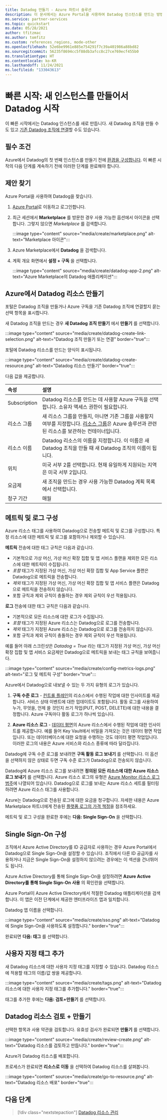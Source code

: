 ```yaml
---
title: Datadog 만들기 - Azure 파트너 솔루션
description: 이 문서에서는 Azure Portal을 사용하여 Datadog 인스턴스를 만드는 방법을 설명합니다.
ms.service: partner-services
ms.topic: quickstart
ms.date: 05/28/2021
author: tfitzmac
ms.author: tomfitz
ms.custom: references_regions, mode-other
ms.openlocfilehash: 52e6be9961e885e754291f7c39a401986a88bd82
ms.sourcegitcommit: 56235f8694cc5f88db3afcc8c27ce769ecf455b0
ms.translationtype: HT
ms.contentlocale: ko-KR
ms.lasthandoff: 11/24/2021
ms.locfileid: "133043613"
---
```

# <a name="quickstart-get-started-with-datadog-by-creating-new-instance"></a>빠른 시작: 새 인스턴스를 만들어서 Datadog 시작

이 빠른 시작에서는 Datadog 인스턴스를 새로 만듭니다. 새 Datadog 조직을 만들 수도 있고 [기존 Datadog 조직에 연결](link-to-existing-organization.md)할 수도 있습니다.

## <a name="prerequisites"></a>필수 조건

Azure에서 Datadog의 첫 번째 인스턴스를 만들기 전에 [환경을 구성합니다](prerequisites.md). 이 빠른 시작의 다음 단계를 계속하기 전에 이러한 단계를 완료해야 합니다.

## <a name="find-offer"></a>제안 찾기

Azure Portal을 사용하여 Datadog을 찾습니다.

1. [Azure Portal](https://portal.azure.com/)로 이동하고 로그인합니다.

1. 최근 세션에서 **Marketplace** 를 방문한 경우 사용 가능한 옵션에서 아이콘을 선택합니다. 그렇지 않으면 _Marketplace_ 를 검색합니다.

    :::image type="content" source="media/create/marketplace.png" alt-text="Marketplace 아이콘":::

1. Azure Marketplace에서 **Datadog** 을 검색합니다.

1. 계획 개요 화면에서 **설정 + 구독** 을 선택합니다.

   :::image type="content" source="media/create/datadog-app-2.png" alt-text="Azure Marketplace의 Datadog 애플리케이션":::

## <a name="create-a-datadog-resource-in-azure"></a>Azure에서 Datadog 리소스 만들기

포털은 Datadog 조직을 만들거나 Azure 구독을 기존 Datadog 조직에 연결할지 묻는 선택 항목을 표시합니다.

새 Datadog 조직을 만드는 경우 **새 Datadog 조직 만들기** 에서 **만들기** 를 선택합니다.

:::image type="content" source="media/create/datadog-create-link-selection.png" alt-text="Datadog 조직 만들기 또는 연결" border="true":::

포털에 Datadog 리소스를 만드는 양식이 표시됩니다.

:::image type="content" source="media/create/datadog-create-resource.png" alt-text="Datadog 리소스 만들기" border="true":::

다음 값을 제공합니다.

|속성 | 설명
|:-----------|:-------- |
| Subscription | Datadog 리소스를 만드는 데 사용할 Azure 구독을 선택합니다. 소유자 액세스 권한이 필요합니다. |
| 리소스 그룹 | 새 리소스 그룹을 만들지, 아니면 기존 그룹을 사용할지 여부를 지정합니다. [리소스 그룹](../../azure-resource-manager/management/overview.md#resource-groups)은 Azure 솔루션과 관련된 리소스를 보관하는 컨테이너입니다. |
| 리소스 이름 | Datadog 리소스의 이름을 지정합니다. 이 이름은 새 Datadog 조직을 만들 때 새 Datadog 조직의 이름이 됩니다. |
| 위치 | 미국 서부 2를 선택합니다. 현재 유일하게 지원되는 지역은 미국 서부 2입니다. |
| 요금제 | 새 조직을 만드는 경우 사용 가능한 Datadog 계획 목록에서 선택합니다. |
| 청구 기간 | 매월 |

## <a name="configure-metrics-and-logs"></a>메트릭 및 로그 구성

Azure 리소스 태그를 사용하여 Datadog으로 전송할 메트릭 및 로그를 구성합니다. 특정 리소스에 대한 메트릭 및 로그를 포함하거나 제외할 수 있습니다.

**메트릭** 전송에 대한 태그 규칙은 다음과 같습니다.

- 기본적으로 가상 머신, 가상 머신 확장 집합 및 앱 서비스 플랜을 제외한 모든 리소스에 대한 메트릭이 수집됩니다.
- *포함* 태그가 지정된 가상 머신, 가상 머신 확장 집합 및 App Service 플랜은 Datadog으로 메트릭을 전송합니다.
- *제외* 태그가 지정된 가상 머신, 가상 머신 확장 집합 및 앱 서비스 플랜은 Datadog으로 메트릭을 전송하지 않습니다.
- 포함 규칙과 제외 규칙이 충돌하는 경우 제외 규칙이 우선 적용됩니다.

**로그** 전송에 대한 태그 규칙은 다음과 같습니다.

- 기본적으로 모든 리소스에 대한 로그가 수집됩니다.
- *포함* 태그가 지정된 Azure 리소스는 Datadog으로 로그를 전송합니다.
- *제외* 태그가 지정된 Azure 리소스는 Datadog으로 로그를 전송하지 않습니다.
- 포함 규칙과 제외 규칙이 충돌하는 경우 제외 규칙이 우선 적용됩니다.

예를 들어 아래 스크린샷은 *Datadog = True* 라는 태그가 지정된 가상 머신, 가상 머신 확장 집합 및 앱 서비스 요금제만 Datadog으로 메트릭을 보내는 태그 규칙을 보여줍니다.

:::image type="content" source="media/create/config-metrics-logs.png" alt-text="로그 및 메트릭 구성" border="true":::

Azure에서 Datadog으로 내보낼 수 있는 두 가지 유형의 로그가 있습니다.

1. **구독 수준 로그** - [컨트롤 플레인](../../azure-resource-manager/management/control-plane-and-data-plane.md)의 리소스에서 수행된 작업에 대한 인사이트를 제공합니다. 서비스 상태 이벤트에 대한 업데이트도 포함됩니다. 활동 로그를 사용하여 누가, 무엇을, 언제 쓸 것인지 쓰기 작업(PUT, POST, DELETE)에 대한 내용을 결정합니다. Azure 구독마다 활동 로그가 하나씩 있습니다.

1. **Azure 리소스 로그** - [데이터 평면](../../azure-resource-manager/management/control-plane-and-data-plane.md)의 Azure 리소스에서 수행된 작업에 대한 인사이트를 제공합니다. 예를 들어 Key Vault에서 비밀을 가져오는 것은 데이터 평면 작업입니다. 또는 데이터베이스에 대한 요청을 수행하는 것도 데이터 평면 작업입니다. 이러한 로그의 내용은 Azure 서비스와 리소스 종류에 따라 달라집니다.

Datadog에 구독 수준 로그를 보내려면 **구독 활동 로그 보내기** 를 선택합니다. 이 옵션을 선택하지 않은 상태로 두면 구독 수준 로그가 Datadog으로 전송되지 않습니다.

Datadog에 Azure 리소스 로그를 보내려면 **정의된 모든 리소스에 대한 Azure 리소스 로그 보내기** 를 선택합니다. Azure 리소스 로그의 유형은 [Azure Monitor 리소스 로그 범주](../../azure-monitor/essentials/resource-logs-categories.md)에 나열되어 있습니다.  Datadog으로 로그를 보내는 Azure 리소스 세트를 필터링하려면 Azure 리소스 태그를 사용합니다.

Azure는 Datadog으로 전송된 로그에 대한 요금을 청구합니다. 자세한 내용은 Azure Marketplace 파트너에게 전송된 [플랫폼 로그의 가격 책정](https://azure.microsoft.com/pricing/details/monitor/)을 참조하세요.

메트릭 및 로그 구성을 완료한 후에는 **다음: Single Sign-On** 을 선택합니다.

## <a name="configure-single-sign-on"></a>Single Sign-On 구성

조직에서 Azure Active Directory를 ID 공급자로 사용하는 경우 Azure Portal에서 Datadog으로 Single Sign-On을 설정할 수 있습니다. 조직에서 다른 ID 공급자를 사용하거나 지금은 Single Sign-On을 설정하지 않으려는 경우에는 이 섹션을 건너뛰어도 됩니다.

Azure Active Directory를 통해 Single Sign-On을 설정하려면 **Azure Active Directory를 통해 Single Sign-On 사용** 의 확인란을 선택합니다.

Azure Portal이 Azure Active Directory에서 적절한 Datadog 애플리케이션을 검색합니다. 이 앱은 이전 단계에서 제공한 엔터프라이즈 앱과 일치합니다.

Datadog 앱 이름을 선택합니다.

:::image type="content" source="media/create/sso.png" alt-text="Datadog에 Single Sign-On을 사용하도록 설정합니다." border="true":::

완료되면 **다음: 태그** 를 선택합니다.

## <a name="add-custom-tags"></a>사용자 지정 태그 추가

새 Datadog 리소스에 대한 사용자 지정 태그를 지정할 수 있습니다. Datadog 리소스에 적용할 태그의 이름/값 쌍을 제공합니다.

:::image type="content" source="media/create/tags.png" alt-text="Datadog 리소스에 대한 사용자 지정 태그를 추가합니다." border="true":::

태그를 추가한 후에는 **다음: 검토+만들기** 를 선택합니다.

## <a name="review--create-datadog-resource"></a>Datadog 리소스 검토 + 만들기

선택한 항목과 사용 약관을 검토합니다. 유효성 검사가 완료되면 **만들기** 를 선택합니다.

:::image type="content" source="media/create/review-create.png" alt-text="Datadog 리소스를 검토하고 만듭니다." border="true":::

Azure가 Datadog 리소스를 배포합니다.

프로세스가 완료되면 **리소스로 이동** 을 선택하여 Datadog 리소스를 살펴봅니다.

:::image type="content" source="media/create/go-to-resource.png" alt-text="Datadog 리소스 배포" border="true":::

## <a name="next-steps"></a>다음 단계

> [!div class="nextstepaction"]
> [Datadog 리소스 관리](manage.md)
